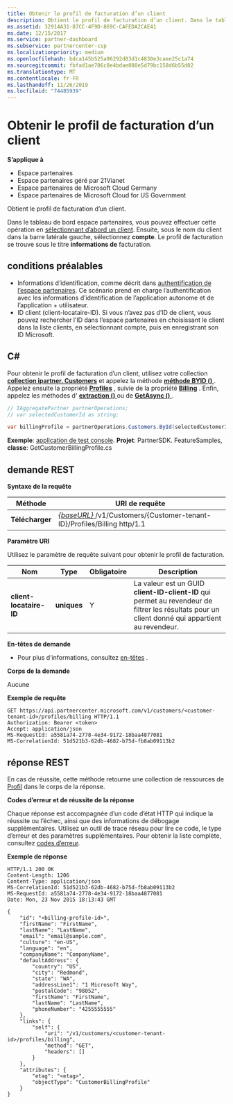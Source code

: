 ```yaml
---
title: Obtenir le profil de facturation d’un client
description: Obtient le profil de facturation d’un client. Dans le tableau de bord espace partenaires, vous pouvez effectuer cette opération en sélectionnant d’abord un client.
ms.assetid: 32914A31-87CC-4F9D-869C-CAFEDA2CAE41
ms.date: 12/15/2017
ms.service: partner-dashboard
ms.subservice: partnercenter-csp
ms.localizationpriority: medium
ms.openlocfilehash: bdca145b525a96292d83d1c4830e3caee25c1a74
ms.sourcegitcommit: fbfad1ae706c8e4bdae080e5d79bc158d6b55d02
ms.translationtype: MT
ms.contentlocale: fr-FR
ms.lasthandoff: 11/26/2019
ms.locfileid: "74485939"
---
```

# <a name="get-a-customers-billing-profile"></a>Obtenir le profil de facturation d’un client


**S’applique à**

- Espace partenaires
- Espace partenaires géré par 21Vianet
- Espace partenaires de Microsoft Cloud Germany
- Espace partenaires de Microsoft Cloud for US Government

Obtient le profil de facturation d’un client.

Dans le tableau de bord espace partenaires, vous pouvez effectuer cette opération en [sélectionnant d’abord un client](get-a-customer-by-name.md). Ensuite, sous le nom du client dans la barre latérale gauche, sélectionnez **compte**. Le profil de facturation se trouve sous le titre **informations de** facturation.

## <a name="span-idprerequisitesspan-idprerequisitesspan-idprerequisitesprerequisites"></a><span id="Prerequisites"/><span id="prerequisites"/><span id="PREREQUISITES"/>conditions préalables


- Informations d’identification, comme décrit dans [authentification de l’espace partenaires](partner-center-authentication.md). Ce scénario prend en charge l’authentification avec les informations d’identification de l’application autonome et de l’application + utilisateur.
- ID client (client-locataire-ID). Si vous n’avez pas d’ID de client, vous pouvez rechercher l’ID dans l’espace partenaires en choisissant le client dans la liste clients, en sélectionnant compte, puis en enregistrant son ID Microsoft.

## <a name="span-idc_span-idc_c"></a><span id="C_"/><span id="c_"/>C#


Pour obtenir le profil de facturation d’un client, utilisez votre collection [**collection ipartner. Customers**](https://docs.microsoft.com/dotnet/api/microsoft.store.partnercenter.ipartner.customers) et appelez la méthode [**méthode BYID ()** ](https://docs.microsoft.com/dotnet/api/microsoft.store.partnercenter.customers.icustomercollection.byid) . Appelez ensuite la propriété [**Profiles**](https://docs.microsoft.com/dotnet/api/microsoft.store.partnercenter.customers.icustomer.profiles) , suivie de la propriété [**Billing**](https://docs.microsoft.com/dotnet/api/microsoft.store.partnercenter.customers.profiles.icustomerprofilecollection.billing) . Enfin, appelez les méthodes d' [**extraction ()** ](https://docs.microsoft.com/dotnet/api/microsoft.store.partnercenter.customers.profiles.icustomerreadonlyprofile-1.get) ou de [**GetAsync ()** ](https://docs.microsoft.com/dotnet/api/microsoft.store.partnercenter.customers.profiles.icustomerreadonlyprofile-1.getasync) .

``` csharp
// IAggregatePartner partnerOperations;
// var selectedCustomerId as string;

var billingProfile = partnerOperations.Customers.ById(selectedCustomerId).Profiles.Billing.Get();
```

**Exemple**: [application de test console](console-test-app.md). **Projet**: PartnerSDK. FeatureSamples, **classe**: GetCustomerBillingProfile.cs

## <a name="span-idrest_requestspan-idrest_requestspan-idrest_requestrest-request"></a><span id="REST_Request"/><span id="rest_request"/><span id="REST_REQUEST"/>demande REST


**Syntaxe de la requête**

| Méthode  | URI de requête                                                                                             |
|---------|---------------------------------------------------------------------------------------------------------|
| **Télécharger** | [ *{baseURL}* ](partner-center-rest-urls.md)/v1/Customers/{Customer-tenant-ID}/Profiles/Billing http/1.1 |

 

**Paramètre URI**

Utilisez le paramètre de requête suivant pour obtenir le profil de facturation.

| Nom                   | Type     | Obligatoire | Description                                                                                                                                            |
|------------------------|----------|----------|--------------------------------------------------------------------------------------------------------------------------------------------------------|
| **client-locataire-ID** | **uniques** | Y        | La valeur est un GUID **client-ID-client-ID** qui permet au revendeur de filtrer les résultats pour un client donné qui appartient au revendeur. |

 

**En-têtes de demande**

- Pour plus d’informations, consultez [en-têtes](headers.md) .

**Corps de la demande**

Aucune

**Exemple de requête**

```http
GET https://api.partnercenter.microsoft.com/v1/customers/<customer-tenant-id>/profiles/billing HTTP/1.1
Authorization: Bearer <token>
Accept: application/json
MS-RequestId: a5581a74-2778-4e34-9172-18baa4877081
MS-CorrelationId: 51d521b3-62db-4682-b75d-fb8ab09113b2
```

## <a name="span-idrest_responsespan-idrest_responsespan-idrest_responserest-response"></a><span id="REST_Response"/><span id="rest_response"/><span id="REST_RESPONSE"/>réponse REST


En cas de réussite, cette méthode retourne une collection de ressources de [Profil](profile-resources.md) dans le corps de la réponse.

**Codes d’erreur et de réussite de la réponse**

Chaque réponse est accompagnée d’un code d’état HTTP qui indique la réussite ou l’échec, ainsi que des informations de débogage supplémentaires. Utilisez un outil de trace réseau pour lire ce code, le type d’erreur et des paramètres supplémentaires. Pour obtenir la liste complète, consultez [codes d’erreur](error-codes.md).

**Exemple de réponse**

```http
HTTP/1.1 200 OK
Content-Length: 1206
Content-Type: application/json
MS-CorrelationId: 51d521b3-62db-4682-b75d-fb8ab09113b2
MS-RequestId: a5581a74-2778-4e34-9172-18baa4877081
Date: Mon, 23 Nov 2015 18:13:43 GMT

{
    "id": "<billing-profile-id>",
    "firstName": "FirstName",
    "lastName": "LastName",
    "email": "email@sample.com",
    "culture": "en-US",
    "language": "en",
    "companyName": "CompanyName",
    "defaultAddress": {
        "country": "US",
        "city": "Redmond",
        "state": "WA",
        "addressLine1": "1 Microsoft Way",
        "postalCode": "98052",
        "firstName": "FirstName",
        "lastName": "LastName",
        "phoneNumber": "4255555555"
    },
    "links": {
        "self": {
            "uri": "/v1/customers/<customer-tenant-id>/profiles/billing",
            "method": "GET",
            "headers": []
        }
    },
    "attributes": {
        "etag": "<etag>",
        "objectType": "CustomerBillingProfile"
    }
}
```

 

 




